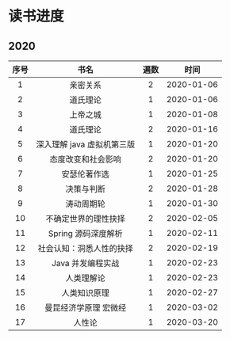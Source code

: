 # 读书进度

## 2020

| 序号  |            书名            | 遍数  |    时间    |
| :---: | :------------------------: | :---: | :--------: |
|   1   |          亲密关系          |   2   | 2020-01-06 |
|   2   |          道氏理论          |   1   | 2020-01-06 |
|   3   |          上帝之城          |   1   | 2020-01-08 |
|   4   |          道氏理论          |   2   | 2020-01-16 |
|   5   | 深入理解 java 虚拟机第三版 |   1   | 2020-01-20 |
|   6   |     态度改变和社会影响     |   2   | 2020-01-20 |
|   7   |        安瑟伦著作选        |   1   | 2020-01-25 |
|   8   |         决策与判断         |   2   | 2020-01-28 |
|   9   |         涛动周期轮         |   1   | 2020-01-30 |
|  10   |    不确定世界的理性抉择    |   2   | 2020-02-05 |
|  11   |    Spring 源码深度解析     |   1   | 2020-02-11 |
|  12   |  社会认知：洞悉人性的抉择  |   2   | 2020-02-19 |
|  13   |     Java 并发编程实战      |   1   | 2020-02-23 |
|  14   |         人类理解论         |   1   | 2020-02-23 |
|  15   |        人类知识原理        |   1   | 2020-02-27 |
|  16   |   曼昆经济学原理 宏微经    |   1   | 2020-03-02 |
| 17 | 人性论 | 1 | 2020-03-20 |

